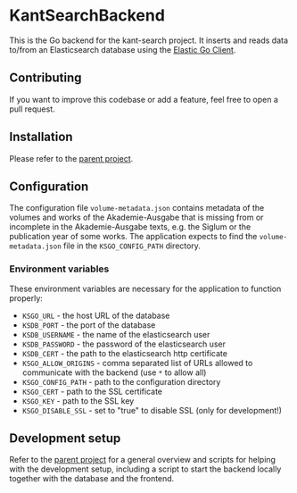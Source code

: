 # KantSearchBackend

This is the Go backend for the kant-search project. It inserts and reads data to/from an Elasticsearch database using the [Elastic Go Client](https://www.elastic.co/docs/reference/elasticsearch/clients/go).

## Contributing

If you want to improve this codebase or add a feature, feel free to open a pull request.

## Installation

Please refer to the [parent project](https://github.com/FrHorschig/kant-search).

## Configuration

The configuration file `volume-metadata.json` contains metadata of the volumes and works of the Akademie-Ausgabe that is missing from or incomplete in the Akademie-Ausgabe texts, e.g. the Siglum or the publication year of some works. The application expects to find the `volume-metadata.json` file in the `KSGO_CONFIG_PATH` directory.

### Environment variables

These environment variables are necessary for the application to function properly:
- `KSGO_URL` - the host URL of the database
- `KSDB_PORT` - the port of the database
- `KSDB_USERNAME` - the name of the elasticsearch user
- `KSDB_PASSWORD` - the password of the elasticsearch user
- `KSDB_CERT` - the path to the elasticsearch http certificate
- `KSGO_ALLOW_ORIGINS` - comma separated list of URLs allowed to communicate with the backend (use `*` to allow all)
- `KSGO_CONFIG_PATH` - path to the configuration directory
- `KSGO_CERT` - path to the SSL certificate
- `KSGO_KEY` - path to the SSL key
- `KSGO_DISABLE_SSL` - set to "true" to disable SSL (only for development!)

## Development setup

Refer to the [parent project](https://github.com/FrHorschig/kant-search) for a general overview and scripts for helping with the development setup, including a script to start the backend locally together with the database and the frontend.
